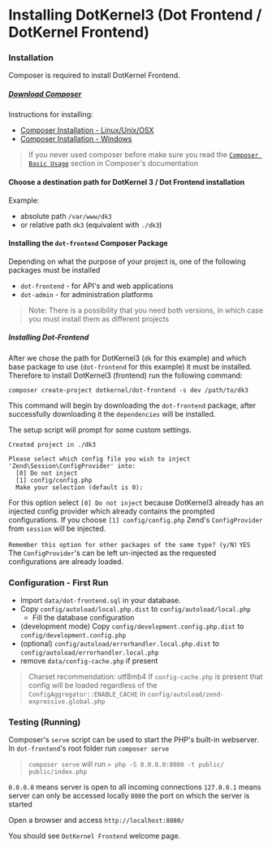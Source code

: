 # Installing DotKernel3 (Dot Frontend / DotKernel Frontend)

### Installation

Composer is required to install DotKernel Frontend. 

##### [Download Composer](https://getcomposer.org)

Instructions for installing:
* [Composer Installation -  Linux/Unix/OSX](https://getcomposer.org/doc/00-intro.md#installation-linux-unix-osx)
* [Composer Installation - Windows](https://getcomposer.org/doc/00-intro.md#installation-windows)

> If you never used composer before make sure you read the [`Composer Basic Usage`](https://getcomposer.org/doc/01-basic-usage.md) section in Composer's documentation

#### Choose a destination path for DotKernel 3 / Dot Frontend installation
Example:
* absolute path `/var/www/dk3`
* or relative path `dk3` (equivalent with `./dk3`)

#### Installing the `dot-frontend` Composer Package

Depending on what the purpose of your project is, one of the following packages must be installed
 * `dot-frontend` - for API's and web applications
 * `dot-admin` - for administration platforms 
 
> Note: There is a possibility that you need both versions, in which case you must install them as different projects

##### Installing Dot-Frontend

After we chose the path for DotKernel3 (`dk` for this example) and which base package to use (`dot-frontend` for this example) it must be installed. Therefore to install DotKernel3 (frontend) run the following command:

`composer create-project dotkernel/dot-frontend -s dev /path/to/dk3`

This command will begin by downloading the `dot-frontend` package, after successfully downloading it the `dependencies` will be installed.

The setup script will prompt for some custom settings.

```shell
Created project in ./dk3

Please select which config file you wish to inject 'Zend\Session\ConfigProvider' into:
  [0] Do not inject
  [1] config/config.php
  Make your selection (default is 0):
```

For this option select `[0] Do not inject` because DotKernel3 already has an injected config provider which already contains the prompted configurations.
If you choose `[1] config/config.php` Zend's `ConfigProvider` from `session` will be injected.

`Remember this option for other packages of the same type? (y/N)`
`YES`
The `ConfigProvider`'s can be left un-injected as the requested configurations are already loaded.


### Configuration - First Run

* Import `data/dot-frontend.sql` in your database.
* Copy `config/autoload/local.php.dist` to `config/autoload/local.php`
  * Fill the database configuration
* (development mode) Copy `config/development.config.php.dist` to `config/development.config.php`
* (optional) `config/autoload/errorhandler.local.php.dist` to `config/autoload/errorhandler.local.php`
* remove `data/config-cache.php` if present
> Charset recommendation: utf8mb4
> If `config-cache.php` is present that config will be loaded regardless of the `ConfigAggregator::ENABLE_CACHE` in `config/autoload/zend-expressive.global.php`

### Testing (Running)

Composer's `serve` script can be used to start the PHP's built-in webserver.
In `dot-frontend`'s root folder run `composer serve`
> `composer serve` will run `> php -S 0.0.0.0:8080 -t public/ public/index.php`

`0.0.0.0` means server is open to all incoming connections
`127.0.0.1` means server can only be accessed locally 
`8080` the port on which the server is started

Open a browser and access `http://localhost:8080/`

You should see `DotKernel Frontend` welcome page.

